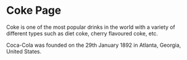 Coke Page
=======
Coke is one of the most popular drinks in the world with a variety of different types such as diet coke, cherry flavoured coke, etc.

Coca-Cola was founded on the 29th January 1892 in Atlanta, Georgia, United States.

